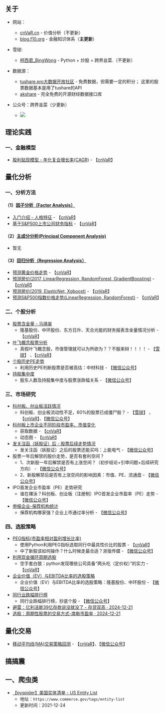 ## 关于
- 网站：
  - [cnVaR.cn](https://cnvar.cn) - 价值分析（不更新）
  - [blog.f10.org](https://blog.f10.org) - 金融知识体系（**主更新**）

- 雪球:  
  - [柯西君_BingWong](https://xueqiu.com/u/enalpha) - Python + 炒股 = 跨界韭菜.（不更新）

- 数据源：
   - [tushare.pro大数据开放社区](https://tushare.pro/register?reg=333980) - 免费数据，但需要一定的积分； 这里的股票数据基本是用了tushare的API
   - [akshare](https://www.akshare.xyz/) - 完全免费的开源财经数据接口库

- 公众号：跨界韭菜（少更新）
   - ![](https://cdn.jsdelivr.net/gh/filess/img16@main/2021/05/13/1620876518337-b0e0974f-0394-4e96-a0b4-8ee7b700e8c6.png)

## 理论实践
### 一、金融模型
- [股利贴现模型 - 年化复合增长率(CAGR)](/理论实践/金融模型/Compound-Annual-Growth-Rate.ipynb) - 【[cnVaR](https://cnvar.cn/2021/06/10/chinese-stock-compounded-annual-growth-rate/)】

## 量化分析
### 一、分析方法
#### （1）[因子分析（Factor Analysis）](https://cnvar.cn/quant/factor-analysis-intro.html)
- [入门介绍 - 人格特征](/量化分析/分析方法/Factor%20Analysis/introduction-factor-analysis.ipynb) - 【[cnVaR](https://cnvar.cn/quant/introduction-factor-analysis.html)】
- [基于S&P500上市公司财务指标](/量化分析/分析方法/Factor%20Analysis/FactorAnalysisForCompaniesBasedOnFinancialMetricsDuringCovid19.ipynb) - 【[cnVaR](https://cnvar.cn/quant/FactorAnalysisForCompaniesBasedOnFinancialMetricsDuringCovid19.html)】

#### （2）[主成分分析(Principal Component Analysis)](https://cnvar.cn/quant/principle-component-analysis-intro.html)
- 暂无

#### （3）[回归分析（Regression Analysis）](https://cnvar.cn/quant/linear-regression-intro.html)
- [预测黄金价格走势](/量化分析/分析方法/Regression/gold-price-regression-model.ipynb) - 【[cnVaR](https://cnvar.cn/quant/gold-price-regression-model.html)】
- [预测房价(2017, LinearRegression, RandomForest, GradientBoosting)](/量化分析/分析方法/Regression/predict-bay-area-home-price.ipynb) - 【[cnVaR](https://cnvar.cn/quant/predict-bay-area-home-price.html)】
- [预测房价(2019, ElasticNet, Xgboost)](/量化分析/分析方法/Regression/modeling-house-price-with-regularized-linear-model-xgboost.ipynb) - 【[cnVaR](https://cnvar.cn/quant/modeling-house-price-with-regularized-linear-model-xgboost.html)】
- [预测S&P500指数价格走势(LinearRegression, RandomForest)](/量化分析/分析方法/Regression/modelling-sp500-index-price-based-on-US-economic-indicators.ipynb) - 【[cnVaR](https://cnvar.cn/quant/modelling-sp500-index-price-based-on-US-economic-indicators.html)】

### 二、个股分析
- [股票含金量 - 马靖昊](/量化分析/个股分析/quality-of-stocks.ipynb)
    - 隆基股份、中环股份、东方日升、天合光能的财务报表含金量情况分析 - 【[cnVaR](https://cnvar.cn/2021/05/17/quality-of-stocks/)】
 - [叶飞概念股票分析](/量化分析/个股分析/yefei-concept-analysis.ipynb)
    - 真假叶飞概念股，市值管理就可以为所欲为？？不服来辩！！！！ - 【[雪球](https://xueqiu.com/1376904303/180650865)】 、【[cnVaR](https://cnvar.cn/2021/05/24/yefei-concept/)】
 - [个股历史PE走势](/量化分析/个股分析/PE-ratio-histroical-chart.ipynb)
    - 利用历史PE判断股票是否被高估：中材科技 - 【[微信公众号](https://mp.weixin.qq.com/s/782-PBrP8SEhOANlAxbXnw)】
 - [持股集中度](/量化分析/个股分析/correlation-shareholders-market-value.ipynb)
    - 股东人数及持股集中度与股票涨跌幅关系 - 【[微信公众号](https://mp.weixin.qq.com/s/A0h8Ej0uT8S3ubKTFV8aaA)】

### 三、市场研究
 - [科创板、创业板活跃情况](/量化分析/市场研究/chinese-stock-market-liquidity.ipynb)
    - 科创板、创业板流动性不足，60%的股票已成僵尸股？ - 【[雪球](https://xueqiu.com/1376904303/181000930)】 、【[cnVaR](https://cnvar.cn/2021/05/27/chinese-market-liquidity/)】、【[微信公众号](https://mp.weixin.qq.com/s/O0a9YlKJN_lF99pg9SPKtg)】
 - [科创板上市企业不同阶段市盈率、市值变化](/量化分析/市场研究/科创板上市企业不同阶段市盈率、市值变化)
    - 获取数据 - 【[cnVaR](https://cnvar.cn/2020/10/18/kcb-stats-data/)】
    - 动态图 - 【[cnVaR](https://cnvar.cn/2020/10/20/kcb-stats-animation/)】
 - [发关注函（妖股证）后 - 股票后续走势情况](/量化分析/市场研究/stock-price-movement-after-warning-letter.ipynb)
    - 发关注函（妖股证）之后的股票还能买吗：上能电气 - 【[微信公众号](https://mp.weixin.qq.com/s/Vn5rQ-ciivJKZgAPDvPuVQ)】
 - 股票一年后解禁的股价走势，是否有套利空间？
    - 1、次新股一年后解禁是否有上涨空间？（初步结论+引申问题+后续研究方向） - 【[微信公众号](https://mp.weixin.qq.com/s/3tQR1o5keLUy0oRMXm7L_g)】
    - 2、新股解禁后是否有上涨空间的影响因素：市值、PE、流通盘 - 【[微信公众号](https://mp.weixin.qq.com/s/7q7mNLivufaPtWHh_Agthg)】
 - IPO首发企业市盈率（PE）走势研究
    - 谁在裸泳？科创板、创业板（注册制）IPO首发企业市盈率（PE）走势 - 【[微信公众号](https://mp.weixin.qq.com/s/DXYnnwjqzr_swK13uycGzQ)】
 - [申报企业-保荐机构统计](/量化分析/市场研究/applicant-sponsor-stats.ipynb)
    - 保荐机构哪家强？企业上市通过率分析 - 【[微信公众号](https://mp.weixin.qq.com/s/wCtnnWvd4Ec5mur97hX0vA)】

### 四、选股策略
- [PEG指标(市盈率相对盈利增长比率)](/量化分析/选股策略/PEG.ipynb)
    - 使用Python利用PEG指标选取同行中最具性价比的股票 - 【[cnVaR](https://cnvar.cn/2021/06/11/chinese-stock-PEG-stock-selections/)】
    - 中了新股该如何操作？什么时候走最合适？浙版传媒 - 【[微信公众号](https://mp.weixin.qq.com/s/q_XHYf4J_DFet_zNvf_nsQ)】
- [利用现金循环周期选股](/量化分析/选股策略/cash-circulation.ipynb)
    - 空手套白狼：python发现哪些公司具备“两头吃（定价权）”的实力 - 【[cnVaR](https://cnvar.cn/2021/06/24/chinese-stock-with-pricing-power/)】
- [ 企业价值（EV）与EBITDA比率的选股策略](/量化分析/选股策略/EV-EBITDA-stocks.ipynb)
    - 企业价值（EV）与EBITDA比率的选股策略：隆基股份、中环股份 - 【[微信公众号](https://mp.weixin.qq.com/s/ahlS6IJ0C9lZx0qa2JAhog)】
- [同行业跌幅排行榜](/量化分析/选股策略/Stock_Maximum_Drawdown.ipynb)
    - 同行业跌幅排行榜，抄底个股 - 【[微信公众号](https://mp.weixin.qq.com/s/eKt2xhvpp8McBAfYiqyxQA)】
- [避雷：亿利洁能39亿存款说没就没了 - 存贷双高 · 2024-12-21](https://github.com/chinobing/chinobing.github.io/issues/22) 
- [选股：周期性股票的交易方式-席勒市盈率 · 2024-12-21](https://github.com/chinobing/chinobing.github.io/issues/23) 

## 量化交易
- [移动平均线(MA)交易策略回测](/量化交易/backtesting_moving_average.ipynb) - 【[cnVaR](https://cnvar.cn/2019/02/06/backtesting-moving-average/)】、【[微信公众号](https://mp.weixin.qq.com/s/hfkMAFSJfdqnh-wPQA9kPQ)】

## 搞搞震
## 一、爬虫类
- [【pyspider】美国实体清单 - US Entity List](搞搞震/爬虫/US_Entity_List)
  - 地址：`https://www.commerce.gov/tags/entity-list`
  - 更新时间：2021-12-24
